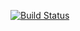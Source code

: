 [![Build Status](https://dev.azure.com/AzDevOpsorg8010/buildpipeline8010/_apis/build/status%2FFaisal8010.gitapp?branchName=master)](https://dev.azure.com/AzDevOpsorg8010/buildpipeline8010/_build/latest?definitionId=5&branchName=master)

